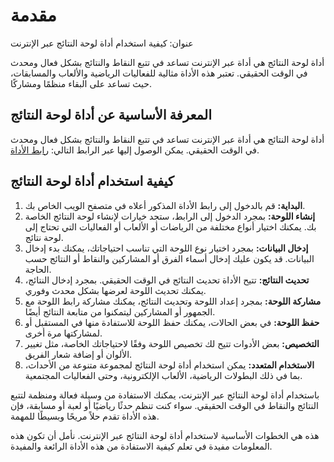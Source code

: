 مقدمة
=====

عنوان: كيفية استخدام أداة لوحة النتائج عبر الإنترنت

أداة لوحة النتائج هي أداة عبر الإنترنت تساعد في تتبع النقاط والنتائج بشكل فعال ومحدث في الوقت الحقيقي. تعتبر هذه الأداة مثالية للفعاليات الرياضية والألعاب والمسابقات، حيث تساعد على البقاء منظمًا ومشاركًا.

 المعرفة الأساسية عن أداة لوحة النتائج 
---------------------------------------

أداة لوحة النتائج هي أداة عبر الإنترنت تساعد في تتبع النقاط والنتائج بشكل فعال ومحدث في الوقت الحقيقي. يمكن الوصول إليها عبر الرابط التالي: [رابط الأداة](https://www.onlinecalculatorsfree.com/ar/tools/scoreboard.html).

 كيفية استخدام أداة لوحة النتائج 
---------------------------------

1. **البداية:** قم بالدخول إلى رابط الأداة المذكور أعلاه في متصفح الويب الخاص بك.
2. **إنشاء اللوحة:** بمجرد الدخول إلى الرابط، ستجد خيارات لإنشاء لوحة النتائج الخاصة بك. يمكنك اختيار أنواع مختلفة من الرياضات أو الألعاب أو الفعاليات التي تحتاج إلى لوحة نتائج.
3. **إدخال البيانات:** بمجرد اختيار نوع اللوحة التي تناسب احتياجاتك، يمكنك بدء إدخال البيانات. قد يكون عليك إدخال أسماء الفرق أو المشاركين والنقاط أو النتائج حسب الحاجة.
4. **تحديث النتائج:** تتيح الأداة تحديث النتائج في الوقت الحقيقي. بمجرد إدخال النتائج، يمكنك تحديث اللوحة لعرضها بشكل محدث وفوري.
5. **مشاركة اللوحة:** بمجرد إعداد اللوحة وتحديث النتائج، يمكنك مشاركة رابط اللوحة مع الجمهور أو المشاركين ليتمكنوا من متابعة النتائج أيضًا.
6. **حفظ اللوحة:** في بعض الحالات، يمكنك حفظ اللوحة للاستفادة منها في المستقبل أو لمشاركتها مرة أخرى.
7. **التخصيص:** بعض الأدوات تتيح لك تخصيص اللوحة وفقًا لاحتياجاتك الخاصة، مثل تغيير الألوان أو إضافة شعار الفريق.
8. **الاستخدام المتعدد:** يمكن استخدام أداة لوحة النتائج لمجموعة متنوعة من الأحداث، بما في ذلك البطولات الرياضية، الألعاب الإلكترونية، وحتى الفعاليات المجتمعية.

باستخدام أداة لوحة النتائج عبر الإنترنت، يمكنك الاستفادة من وسيلة فعالة ومنظمة لتتبع النتائج والنقاط في الوقت الحقيقي. سواء كنت تنظم حدثًا رياضيًا أو لعبة أو مسابقة، فإن هذه الأداة تقدم حلاً مريحًا وبسيطًا للمهمة.

هذه هي الخطوات الأساسية لاستخدام أداة لوحة النتائج عبر الإنترنت. نأمل أن تكون هذه المعلومات مفيدة في تعلم كيفية الاستفادة من هذه الأداة الرائعة والمفيدة.